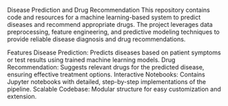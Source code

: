 Disease Prediction and Drug Recommendation
This repository contains code and resources for a machine learning-based system to predict diseases and recommend appropriate drugs. The project leverages data preprocessing, feature engineering, and predictive modeling techniques to provide reliable disease diagnosis and drug recommendations.

Features
Disease Prediction: Predicts diseases based on patient symptoms or test results using trained machine learning models.
Drug Recommendation: Suggests relevant drugs for the predicted disease, ensuring effective treatment options.
Interactive Notebooks: Contains Jupyter notebooks with detailed, step-by-step implementations of the pipeline.
Scalable Codebase: Modular structure for easy customization and extension.
